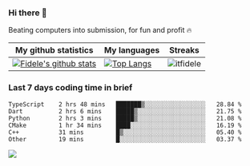 ### Hi there 👋
<p>Beating computers into submission, for fun and profit 🔥</p>

|My github statistics|My languages|Streaks|
|-|-|-|
|[![Fidele's github stats](https://github-readme-stats.vercel.app/api?username=itfidele&count_private=true&show_icons=true&theme=dark&hide_title=true)](https://github.com/itfidele)|[![Top Langs](https://github-readme-stats.vercel.app/api/top-langs/?username=itfidele&show_icons=true&langs_count=10&theme=dark&layout=compact&hide_title=true)](https://github.com/itfidele)|![itfidele](https://github-readme-streak-stats.herokuapp.com/?user=itfidele&theme=dark)

### Last 7 days coding time in brief
<!--START_SECTION:waka-->

```text
TypeScript    2 hrs 48 mins   ███████▒░░░░░░░░░░░░░░░░░   28.84 %
Dart          2 hrs 6 mins    █████▒░░░░░░░░░░░░░░░░░░░   21.75 %
Python        2 hrs 3 mins    █████▒░░░░░░░░░░░░░░░░░░░   21.08 %
CMake         1 hr 34 mins    ████░░░░░░░░░░░░░░░░░░░░░   16.19 %
C++           31 mins         █▒░░░░░░░░░░░░░░░░░░░░░░░   05.40 %
Other         19 mins         █░░░░░░░░░░░░░░░░░░░░░░░░   03.37 %
```

<!--END_SECTION:waka-->

![](https://komarev.com/ghpvc/?username=itfidele)
